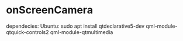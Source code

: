# onScreenCamera
dependecies:
Ubuntu:
sudo apt install qtdeclarative5-dev qml-module-qtquick-controls2 qml-module-qtmultimedia 
